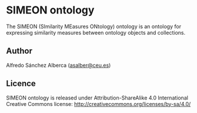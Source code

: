 # SIMEON ontology
The SIMEON (SImilarity MEasures ONtology) ontology is an ontology for expressing similarity measures between ontology objects and collections.

## Author
Alfredo Sánchez Alberca (asalber@ceu.es)

## Licence
SIMEON ontology is released under Attribution-ShareAlike 4.0 International Creative Commons license: http://creativecommons.org/licenses/by-sa/4.0/ 
